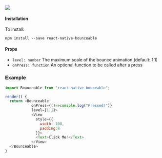 <img src="https://zippy.gfycat.com/DimTeemingIraniangroundjay.gif"/>

#### Installation
To install:
```
npm install --save react-native-bounceable
```

#### Props
- `level: number`
  The maximum scale of the bounce animation (default: 1.1)
- `onPress: function`
  An optional function to be called after a press

### Example
```js
import Bounceable from "react-native-bouceable";

render() {
  return <Bounceable
            onPress={()=>console.log("Pressed!")}
            level={1.1}>
            <View
              style={{
                width: 100,
                padding:8
              }}>
              <Text>Click Me!</Text>
            </View>
  </Bounceable>
}
```
